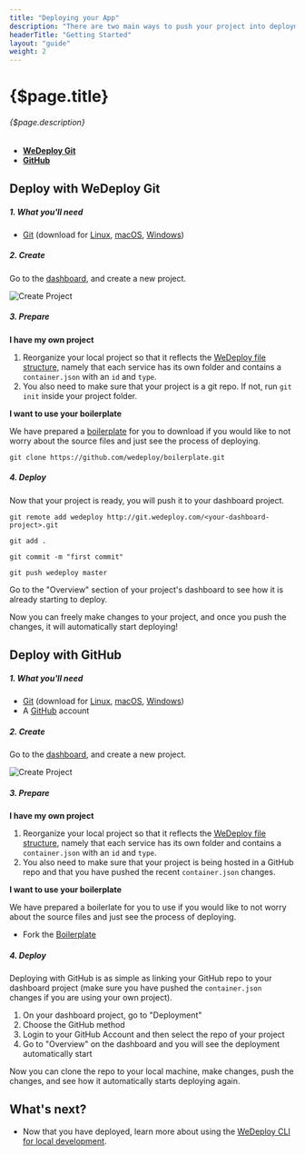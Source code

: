 ```yaml
---
title: "Deploying your App"
description: "There are two main ways to push your project into deployment: "
headerTitle: "Getting Started"
layout: "guide"
weight: 2
---
```


# {$page.title}

###### {$page.description}

* [**WeDeploy Git**](#1) 
* [**GitHub**](#2)

<article id="1">

## Deploy with WeDeploy Git

##### 1. What you'll need 

* [Git](https://git-scm.com/) (download for [Linux](https://git-scm.com/download/linux), [macOS](https://git-scm.com/download/mac), [Windows](https://git-scm.com/download/win))

##### 2. Create

Go to the <a href="dashboard.wedeploy.com">dashboard</a>, and create a new project.

![Create Project](https://cloud.githubusercontent.com/assets/23219848/24177076/471ba72e-0e5d-11e7-93f0-c8e4410b115f.gif)

##### 3. Prepare

**I have my own project**

1. Reorganize your local project so that it reflects the [WeDeploy file structure](docs/intro/getting-started.md), namely that each service has its own folder and contains a `container.json` with an `id` and `type`. 
3. You also need to make sure that your project is a git repo. If not, run `git init` inside your project folder.

**I want to use your boilerplate**

We have prepared a [boilerplate](https://github.com/wedeploy/boilerplate) for you to download if you would like to not worry about the source files and just see the process of deploying.

```
git clone https://github.com/wedeploy/boilerplate.git
```

##### 4. Deploy

Now that your project is ready, you will push it to your dashboard project.

```
git remote add wedeploy http://git.wedeploy.com/<your-dashboard-project>.git
```
```
git add .
```
```
git commit -m "first commit"
```
```
git push wedeploy master
```

Go to the "Overview" section of your project's dashboard to see how it is already starting to deploy.

Now you can freely make changes to your project, and once you push the changes, it will automatically start deploying!

</article>

<article id="2">

## Deploy with GitHub

##### 1. What you'll need

* [Git](https://git-scm.com/) (download for [Linux](https://git-scm.com/download/linux), [macOS](https://git-scm.com/download/mac), [Windows](https://git-scm.com/download/win))
* A [GitHub](https"//github.com/) account

##### 2. Create

Go to the <a href="dashboard.wedeploy.com">dashboard</a>, and create a new project.

![Create Project](https://cloud.githubusercontent.com/assets/23219848/24177076/471ba72e-0e5d-11e7-93f0-c8e4410b115f.gif)

##### 3. Prepare

**I have my own project**

1. Reorganize your local project so that it reflects the [WeDeploy file structure](docs/intro/getting-started.md), namely that each service has its own folder and contains a `container.json` with an `id` and `type`. 
3. You also need to make sure that your project is being hosted in a GitHub repo and that you have pushed the recent `container.json` changes.

**I want to use your boilerplate**

We have prepared a boilerlate for you to use if you would like to not worry about the source files and just see the process of deploying.

* Fork the [Boilerplate](https://github.com/wedeploy/boilerplate)

##### 4. Deploy

Deploying with GitHub is as simple as linking your GitHub repo to your dashboard project (make sure you have pushed the `container.json` changes if you are using your own project). 

1. On your dashboard project, go to "Deployment"
2. Choose the GitHub method
3. Login to your GitHub Account and then select the repo of your project
4. Go to "Overview" on the dashboard and you will see the deployment automatically start

Now you can clone the repo to your local machine, make changes, push the changes, and see how it automatically starts deploying again.

</article>

## What's next?

* Now that you have deployed, learn more about using the [WeDeploy CLI for local development](/docs/intro/using-the-command-line.html).
